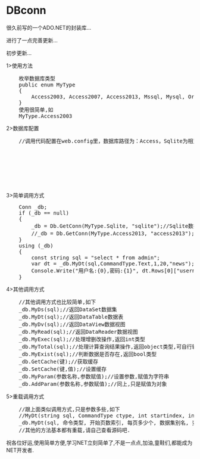DBconn
======

很久前写的一个ADO.NET的封装库...

进行了一点完善更新...

初步更新...

1>使用方法
<pre>
	枚举数据库类型
	public enum MyType
    {
        Access2003, Access2007, Access2013, Mssql, Mysql, Oracle, Sqlite
    }
    使用很简单,如
    MyType.Access2003
</pre>
2>数据库配置
<pre>
	//调用代码配置在web.config里，数据库路径为：Access，Sqlite为相对路径，其他为全路径
    <appSettings>
        <add key="access" value="数据库"/>
        <add key="sqlite" value="数据库"/>
        <add key="sqlserver" value="server=(local);uid=用户名;pwd=密码;database=数据库"/>
        <add key="oracle" value="Provider=MSDAORA.1;Password=密码;User ID=用户名;Data Source=数据库"/>
        <add key="mysql" value="server=localhost;user id=用户名;password=密码;database=数据库"/>
    </appSettings>
</pre>
3>简单调用方式
<pre>
	Conn _db;
	if (_db == null)
    {
        _db = Db.GetConn(MyType.Sqlite, "sqlite");//Sqlite数据库
        //_db = Db.GetConn(MyType.Access2013, "access2013");//Access数据库
    }
    using (_db)
    {
        const string sql = "select * from admin";
        var dt = _db.MyDt(sql,CommandType.Text,1,20,"news");
        Console.Write("用户名:{0},密码:{1}", dt.Rows[0]["username"], dt.Rows[0]["password"]);
    }
</pre>
4>其他调用方式
<pre>
	//其他调用方式也比较简单,如下
	_db.MyDs(sql);//返回DataSet数据集
	_db.MyDt(sql);//返回DataTable数据表
	_db.MyDv(sql);//返回DataView数据视图
	_db.MyRead(sql);//返回DataReader数据视图
	_db.MyExec(sql);//处理增删改操作,返回int类型
	_db.MyTotal(sql);//处理计算查询结果操作,返回object类型,可自行转化成总数
	_db.MyExist(sql);//判断数据是否存在,返回bool类型
	_db.GetCache(键);//获取缓存
	_db.SetCache(键,值);//设置缓存
	_db.MyParam(参数名称,参数赋值);//设置参数,赋值为字符串
	_db.AddParam(参数名称,参数赋值);//同上,只是赋值为对象
</pre>
5>重载调用方式
<pre>
	//跟上面类似调用方式,只是参数多些,如下
	//MyDt(string sql, CommandType ctype, int startindex, int pagesize, string dataname, params IDataParameter[] param)
	_db.MyDt(sql, 命令类型, 开始页数索引, 每页多少个, 数据集别名, 变参);
	//其他的方法基本都有重载,请自己查看源码吧.
</pre>

祝各位好运,使用简单方便,学习NET立刻简单了,不是一点点,加油,童鞋们,都能成为NET开发者.